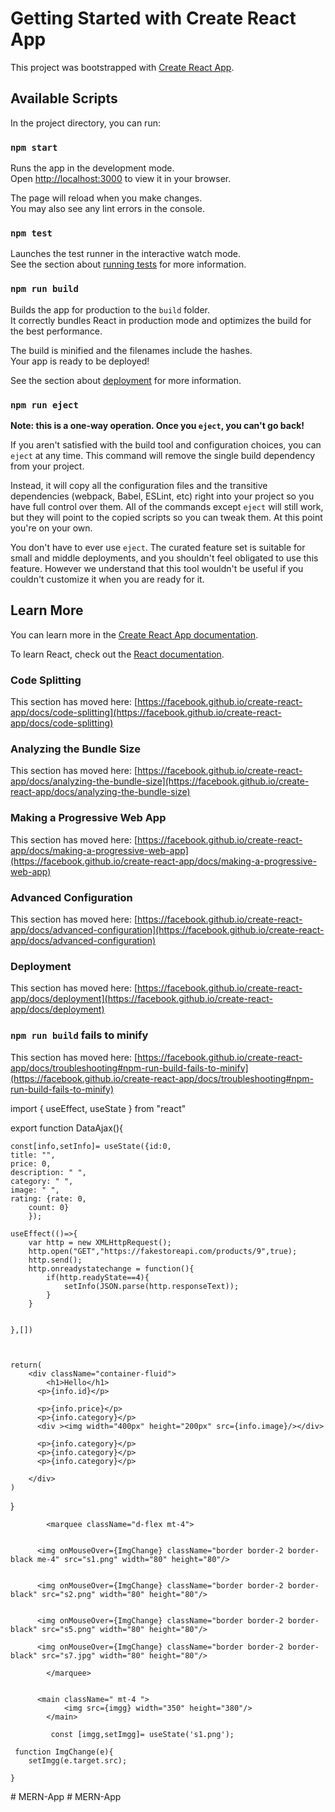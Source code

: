 # Getting Started with Create React App

This project was bootstrapped with [Create React App](https://github.com/facebook/create-react-app).

## Available Scripts

In the project directory, you can run:

### `npm start`

Runs the app in the development mode.\
Open [http://localhost:3000](http://localhost:3000) to view it in your browser.

The page will reload when you make changes.\
You may also see any lint errors in the console.

### `npm test`

Launches the test runner in the interactive watch mode.\
See the section about [running tests](https://facebook.github.io/create-react-app/docs/running-tests) for more information.

### `npm run build`

Builds the app for production to the `build` folder.\
It correctly bundles React in production mode and optimizes the build for the best performance.

The build is minified and the filenames include the hashes.\
Your app is ready to be deployed!

See the section about [deployment](https://facebook.github.io/create-react-app/docs/deployment) for more information.

### `npm run eject`

**Note: this is a one-way operation. Once you `eject`, you can't go back!**

If you aren't satisfied with the build tool and configuration choices, you can `eject` at any time. This command will remove the single build dependency from your project.

Instead, it will copy all the configuration files and the transitive dependencies (webpack, Babel, ESLint, etc) right into your project so you have full control over them. All of the commands except `eject` will still work, but they will point to the copied scripts so you can tweak them. At this point you're on your own.

You don't have to ever use `eject`. The curated feature set is suitable for small and middle deployments, and you shouldn't feel obligated to use this feature. However we understand that this tool wouldn't be useful if you couldn't customize it when you are ready for it.

## Learn More

You can learn more in the [Create React App documentation](https://facebook.github.io/create-react-app/docs/getting-started).

To learn React, check out the [React documentation](https://reactjs.org/).

### Code Splitting

This section has moved here: [https://facebook.github.io/create-react-app/docs/code-splitting](https://facebook.github.io/create-react-app/docs/code-splitting)

### Analyzing the Bundle Size

This section has moved here: [https://facebook.github.io/create-react-app/docs/analyzing-the-bundle-size](https://facebook.github.io/create-react-app/docs/analyzing-the-bundle-size)

### Making a Progressive Web App

This section has moved here: [https://facebook.github.io/create-react-app/docs/making-a-progressive-web-app](https://facebook.github.io/create-react-app/docs/making-a-progressive-web-app)

### Advanced Configuration

This section has moved here: [https://facebook.github.io/create-react-app/docs/advanced-configuration](https://facebook.github.io/create-react-app/docs/advanced-configuration)

### Deployment

This section has moved here: [https://facebook.github.io/create-react-app/docs/deployment](https://facebook.github.io/create-react-app/docs/deployment)

### `npm run build` fails to minify

This section has moved here: [https://facebook.github.io/create-react-app/docs/troubleshooting#npm-run-build-fails-to-minify](https://facebook.github.io/create-react-app/docs/troubleshooting#npm-run-build-fails-to-minify)


import { useEffect, useState } from "react"

export function DataAjax(){

    const[info,setInfo]= useState({id:0, 
    title: "",
    price: 0,
    description: " ",
    category: " ",
    image: " ",
    rating: {rate: 0,
        count: 0}
        });

    useEffect(()=>{
        var http = new XMLHttpRequest();
        http.open("GET","https://fakestoreapi.com/products/9",true);
        http.send();
        http.onreadystatechange = function(){
            if(http.readyState==4){
                setInfo(JSON.parse(http.responseText));
            }
        }
       

    },[])
   


    return(
        <div className="container-fluid">
            <h1>Hello</h1>
          <p>{info.id}</p> 
          
          <p>{info.price}</p>
          <p>{info.category}</p>
          <div ><img width="400px" height="200px" src={info.image}/></div>
          
          <p>{info.category}</p>
          <p>{info.category}</p>
          <p>{info.category}</p>
          
        </div>
    )
}





 
            <marquee className="d-flex mt-4">
          
          
          <img onMouseOver={ImgChange} className="border border-2 border-black me-4" src="s1.png" width="80" height="80"/>
            
            
          <img onMouseOver={ImgChange} className="border border-2 border-black" src="s2.png" width="80" height="80"/>
            
           
          <img onMouseOver={ImgChange} className="border border-2 border-black" src="s5.png" width="80" height="80"/>
     
          <img onMouseOver={ImgChange} className="border border-2 border-black" src="s7.jpg" width="80" height="80"/>
            
            </marquee>
          
          
          <main className=" mt-4 ">
                <img src={imgg} width="350" height="380"/>
            </main>

             const [imgg,setImgg]= useState('s1.png');

     function ImgChange(e){
        setImgg(e.target.src); 
    
    }
#   M E R N - A p p  
 #   M E R N - A p p  
 